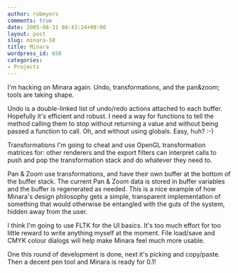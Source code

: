 ```yaml
---
author: robmyers
comments: true
date: 2005-08-31 08:43:24+00:00
layout: post
slug: minara-10
title: Minara
wordpress_id: 658
categories:
- Projects
---
```


I'm hacking on Minara again. Undo, transformations, and the pan&zoom; tools are taking shape.  
  
Undo is a double-linked list of undo/redo actions attached to each buffer. Hopefully it's efficient and robust. I need a way for functions to tell the method calling them to stop without returning a value and without being passed a function to call. Oh, and without using globals. Easy, huh? :-)  
  
Transformations I'm going to cheat and use OpenGL transformation matrices for: other renderers and the export filters can interpret calls to push and pop the transformation stack and do whatever they need to.  
  
Pan & Zoom use transformations, and have their own buffer at the bottom of the buffer stack. The current Pan & Zoom data is stored in buffer variables and the buffer is regenerated as needed. This is a nice example of how Minara's design philosophy gets a simple, transparent implementation of something that would otherwise be entangled with the guts of the system, hidden away from the user.  
  
I think I'm going to use FLTK for the UI basics. It's too much effort for too little reward to write anything myself at the moment. File load/save and CMYK colour dialogs will help make Minara feel much more usable.  
  
One this round of development is done, next it's picking and copy/paste. Then a decent pen tool and Minara is ready for 0.1!  


